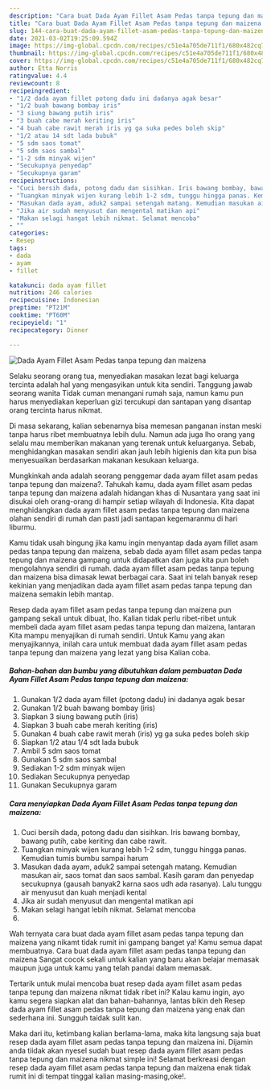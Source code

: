 ```yaml
---
description: "Cara buat Dada Ayam Fillet Asam Pedas tanpa tepung dan maizena yang nikmat Untuk Jualan"
title: "Cara buat Dada Ayam Fillet Asam Pedas tanpa tepung dan maizena yang nikmat Untuk Jualan"
slug: 144-cara-buat-dada-ayam-fillet-asam-pedas-tanpa-tepung-dan-maizena-yang-nikmat-untuk-jualan
date: 2021-03-02T19:25:09.594Z
image: https://img-global.cpcdn.com/recipes/c51e4a705de711f1/680x482cq70/dada-ayam-fillet-asam-pedas-tanpa-tepung-dan-maizena-foto-resep-utama.jpg
thumbnail: https://img-global.cpcdn.com/recipes/c51e4a705de711f1/680x482cq70/dada-ayam-fillet-asam-pedas-tanpa-tepung-dan-maizena-foto-resep-utama.jpg
cover: https://img-global.cpcdn.com/recipes/c51e4a705de711f1/680x482cq70/dada-ayam-fillet-asam-pedas-tanpa-tepung-dan-maizena-foto-resep-utama.jpg
author: Etta Norris
ratingvalue: 4.4
reviewcount: 8
recipeingredient:
- "1/2 dada ayam fillet potong dadu ini dadanya agak besar"
- "1/2 buah bawang bombay iris"
- "3 siung bawang putih iris"
- "3 buah cabe merah keriting iris"
- "4 buah cabe rawit merah iris yg ga suka pedes boleh skip"
- "1/2 atau 14 sdt lada bubuk"
- "5 sdm saos tomat"
- "5 sdm saos sambal"
- "1-2 sdm minyak wijen"
- "Secukupnya penyedap"
- "Secukupnya garam"
recipeinstructions:
- "Cuci bersih dada, potong dadu dan sisihkan. Iris bawang bombay, bawang putih, cabe keriting dan cabe rawit."
- "Tuangkan minyak wijen kurang lebih 1-2 sdm, tunggu hingga panas. Kemudian tumis bumbu sampai harum"
- "Masukan dada ayam, aduk2 sampai setengah matang. Kemudian masukan air, saos tomat dan saos sambal. Kasih garam dan penyedap secukupnya (gausah banyak2 karna saos udh ada rasanya). Lalu tunggu air menyusut dan kuah menjadi kental"
- "Jika air sudah menyusut dan mengental matikan api"
- "Makan selagi hangat lebih nikmat. Selamat mencoba"
- ""
categories:
- Resep
tags:
- dada
- ayam
- fillet

katakunci: dada ayam fillet 
nutrition: 246 calories
recipecuisine: Indonesian
preptime: "PT21M"
cooktime: "PT60M"
recipeyield: "1"
recipecategory: Dinner

---
```



![Dada Ayam Fillet Asam Pedas tanpa tepung dan maizena](https://img-global.cpcdn.com/recipes/c51e4a705de711f1/680x482cq70/dada-ayam-fillet-asam-pedas-tanpa-tepung-dan-maizena-foto-resep-utama.jpg)

Selaku seorang orang tua, menyediakan masakan lezat bagi keluarga tercinta adalah hal yang mengasyikan untuk kita sendiri. Tanggung jawab seorang  wanita Tidak cuman menangani rumah saja, namun kamu pun harus menyediakan keperluan gizi tercukupi dan santapan yang disantap orang tercinta harus nikmat.

Di masa  sekarang, kalian sebenarnya bisa memesan panganan instan meski tanpa harus ribet membuatnya lebih dulu. Namun ada juga lho orang yang selalu mau memberikan makanan yang terenak untuk keluarganya. Sebab, menghidangkan masakan sendiri akan jauh lebih higienis dan kita pun bisa menyesuaikan berdasarkan makanan kesukaan keluarga. 



Mungkinkah anda adalah seorang penggemar dada ayam fillet asam pedas tanpa tepung dan maizena?. Tahukah kamu, dada ayam fillet asam pedas tanpa tepung dan maizena adalah hidangan khas di Nusantara yang saat ini disukai oleh orang-orang di hampir setiap wilayah di Indonesia. Kita dapat menghidangkan dada ayam fillet asam pedas tanpa tepung dan maizena olahan sendiri di rumah dan pasti jadi santapan kegemaranmu di hari liburmu.

Kamu tidak usah bingung jika kamu ingin menyantap dada ayam fillet asam pedas tanpa tepung dan maizena, sebab dada ayam fillet asam pedas tanpa tepung dan maizena gampang untuk didapatkan dan juga kita pun boleh mengolahnya sendiri di rumah. dada ayam fillet asam pedas tanpa tepung dan maizena bisa dimasak lewat berbagai cara. Saat ini telah banyak resep kekinian yang menjadikan dada ayam fillet asam pedas tanpa tepung dan maizena semakin lebih mantap.

Resep dada ayam fillet asam pedas tanpa tepung dan maizena pun gampang sekali untuk dibuat, lho. Kalian tidak perlu ribet-ribet untuk membeli dada ayam fillet asam pedas tanpa tepung dan maizena, lantaran Kita mampu menyajikan di rumah sendiri. Untuk Kamu yang akan menyajikannya, inilah cara untuk membuat dada ayam fillet asam pedas tanpa tepung dan maizena yang lezat yang bisa Kalian coba.

<!--inarticleads1-->

##### Bahan-bahan dan bumbu yang dibutuhkan dalam pembuatan Dada Ayam Fillet Asam Pedas tanpa tepung dan maizena:

1. Gunakan 1/2 dada ayam fillet (potong dadu) ini dadanya agak besar
1. Gunakan 1/2 buah bawang bombay (iris)
1. Siapkan 3 siung bawang putih (iris)
1. Siapkan 3 buah cabe merah keriting (iris)
1. Gunakan 4 buah cabe rawit merah (iris) yg ga suka pedes boleh skip
1. Siapkan 1/2 atau 1/4 sdt lada bubuk
1. Ambil 5 sdm saos tomat
1. Gunakan 5 sdm saos sambal
1. Sediakan 1-2 sdm minyak wijen
1. Sediakan Secukupnya penyedap
1. Gunakan Secukupnya garam




<!--inarticleads2-->

##### Cara menyiapkan Dada Ayam Fillet Asam Pedas tanpa tepung dan maizena:

1. Cuci bersih dada, potong dadu dan sisihkan. Iris bawang bombay, bawang putih, cabe keriting dan cabe rawit.
1. Tuangkan minyak wijen kurang lebih 1-2 sdm, tunggu hingga panas. Kemudian tumis bumbu sampai harum
1. Masukan dada ayam, aduk2 sampai setengah matang. Kemudian masukan air, saos tomat dan saos sambal. Kasih garam dan penyedap secukupnya (gausah banyak2 karna saos udh ada rasanya). Lalu tunggu air menyusut dan kuah menjadi kental
1. Jika air sudah menyusut dan mengental matikan api
1. Makan selagi hangat lebih nikmat. Selamat mencoba
1. 




Wah ternyata cara buat dada ayam fillet asam pedas tanpa tepung dan maizena yang nikamt tidak rumit ini gampang banget ya! Kamu semua dapat membuatnya. Cara buat dada ayam fillet asam pedas tanpa tepung dan maizena Sangat cocok sekali untuk kalian yang baru akan belajar memasak maupun juga untuk kamu yang telah pandai dalam memasak.

Tertarik untuk mulai mencoba buat resep dada ayam fillet asam pedas tanpa tepung dan maizena nikmat tidak ribet ini? Kalau kamu ingin, ayo kamu segera siapkan alat dan bahan-bahannya, lantas bikin deh Resep dada ayam fillet asam pedas tanpa tepung dan maizena yang enak dan sederhana ini. Sungguh taidak sulit kan. 

Maka dari itu, ketimbang kalian berlama-lama, maka kita langsung saja buat resep dada ayam fillet asam pedas tanpa tepung dan maizena ini. Dijamin anda tiidak akan nyesel sudah buat resep dada ayam fillet asam pedas tanpa tepung dan maizena nikmat simple ini! Selamat berkreasi dengan resep dada ayam fillet asam pedas tanpa tepung dan maizena enak tidak rumit ini di tempat tinggal kalian masing-masing,oke!.

